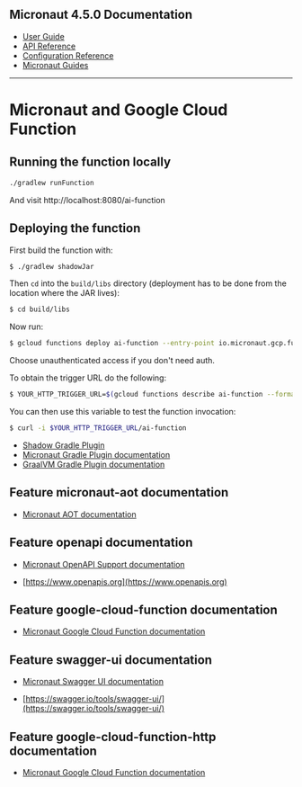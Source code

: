 ## Micronaut 4.5.0 Documentation

- [User Guide](https://docs.micronaut.io/4.5.0/guide/index.html)
- [API Reference](https://docs.micronaut.io/4.5.0/api/index.html)
- [Configuration Reference](https://docs.micronaut.io/4.5.0/guide/configurationreference.html)
- [Micronaut Guides](https://guides.micronaut.io/index.html)
---

# Micronaut and Google Cloud Function

## Running the function locally

```cmd
./gradlew runFunction
```

And visit http://localhost:8080/ai-function
## Deploying the function

First build the function with:

```bash
$ ./gradlew shadowJar
```

Then `cd` into the `build/libs` directory (deployment has to be done from the location where the JAR lives):

```bash
$ cd build/libs
```

Now run:

```bash
$ gcloud functions deploy ai-function --entry-point io.micronaut.gcp.function.http.HttpFunction --runtime java17 --trigger-http
```

Choose unauthenticated access if you don't need auth.

To obtain the trigger URL do the following:

```bash
$ YOUR_HTTP_TRIGGER_URL=$(gcloud functions describe ai-function --format='value(httpsTrigger.url)')
```

You can then use this variable to test the function invocation:

```bash
$ curl -i $YOUR_HTTP_TRIGGER_URL/ai-function
```

- [Shadow Gradle Plugin](https://plugins.gradle.org/plugin/com.github.johnrengelman.shadow)
- [Micronaut Gradle Plugin documentation](https://micronaut-projects.github.io/micronaut-gradle-plugin/latest/)
- [GraalVM Gradle Plugin documentation](https://graalvm.github.io/native-build-tools/latest/gradle-plugin.html)
## Feature micronaut-aot documentation

- [Micronaut AOT documentation](https://micronaut-projects.github.io/micronaut-aot/latest/guide/)


## Feature openapi documentation

- [Micronaut OpenAPI Support documentation](https://micronaut-projects.github.io/micronaut-openapi/latest/guide/index.html)

- [https://www.openapis.org](https://www.openapis.org)


## Feature google-cloud-function documentation

- [Micronaut Google Cloud Function documentation](https://micronaut-projects.github.io/micronaut-gcp/latest/guide/index.html#simpleFunctions)


## Feature swagger-ui documentation

- [Micronaut Swagger UI documentation](https://micronaut-projects.github.io/micronaut-openapi/latest/guide/index.html)

- [https://swagger.io/tools/swagger-ui/](https://swagger.io/tools/swagger-ui/)


## Feature google-cloud-function-http documentation

- [Micronaut Google Cloud Function documentation](https://micronaut-projects.github.io/micronaut-gcp/latest/guide/index.html#httpFunctions)


